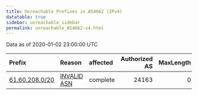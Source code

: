 ```yaml
---
title: Unreachable Prefixes in AS4662 (IPv4)
datatable: true
sidebar: unreachable_sidebar
permalink: unreachable_AS4662-v4.html
---
```


Data as of 2020-01-02 23:00:00 UTC


<div class="datatable-begin"></div>

| Prefix                                                 | Reason                                                                                               | affected   |   Authorized AS |   MaxLength | Anchor                                       |   unreachable /24s |
|:-------------------------------------------------------|:-----------------------------------------------------------------------------------------------------|:-----------|----------------:|------------:|:---------------------------------------------|-------------------:|
| [61.60.208.0/20](https://stat.ripe.net/61.60.208.0/20) | [INVALID ASN](https://rpki-validator.ripe.net/announcement-preview?asn=AS4662&prefix=61.60.208.0/20) | complete   |           24163 |           0 | [APNIC](unreachable_APNIC_RPKI_Root-v4.html) |                 16 |

<div class="datatable-end"></div>